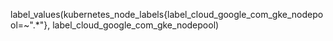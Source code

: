 label_values(kubernetes_node_labels{label_cloud_google_com_gke_nodepool=~".*"}, label_cloud_google_com_gke_nodepool)


